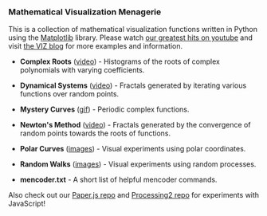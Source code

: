 ### Mathematical Visualization Menagerie

This is a collection of mathematical visualization functions written in Python using the [Matplotlib](https://github.com/matplotlib/matplotlib) library. Please watch [our greatest hits on youtube](https://www.youtube.com/watch?v=DMxHObcsYJ0&list=PLCHiRRgthTUUCQvu0Vg37iVqW9s7-cJyR) and visit [the VIZ blog](http://poibella.org) for more examples and information.

* __Complex Roots__ ([video](http://www.youtube.com/watch?v=DMxHObcsYJ0&list=PLCHiRRgthTUVuJeDDvRP0m3QgrZAj0qN2)) - Histograms of the roots of complex polynomials with varying coefficients.

* __Dynamical Systems__ ([video](http://www.youtube.com/watch?v=RnGPpjvugZo&list=PL937F80DD4ABB4C75)) - Fractals generated by iterating various functions over random points.
* __Mystery Curves__ ([gif](http://gfycat.com/FinishedFlawedAmericanblackvulture)) - Periodic complex functions.

* __Newton's Method__ ([video](https://www.youtube.com/watch?v=U3InN6WXBiY&list=PLCHiRRgthTUWe6hkuZyyzXKncl1fodJaC)) - Fractals generated by the convergence of random points towards the roots of functions.

* __Polar Curves__ ([images](http://poibella.org/viz/?p=289)) - Visual experiments using polar coordinates.

* __Random Walks__ ([images](http://poibella.org/viz/?p=251)) - Visual experiments using random processes.

* __mencoder.txt__ - A short list of helpful mencoder commands.

Also check out our [Paper.js repo](https://github.com/sfmiller940/paperJS) and [Processing2 repo](https://github.com/sfmiller940/processing) for experiments with JavaScript!
